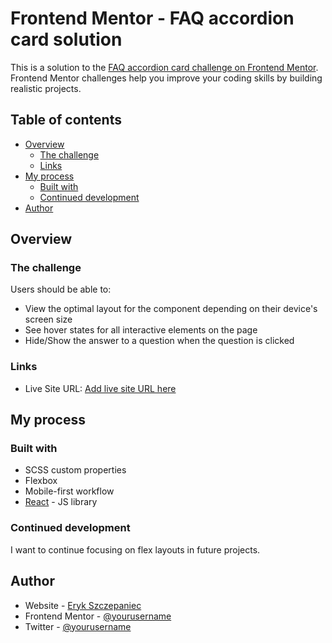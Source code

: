 # Frontend Mentor - FAQ accordion card solution

This is a solution to the [FAQ accordion card challenge on Frontend Mentor](https://www.frontendmentor.io/challenges/faq-accordion-card-XlyjD0Oam). Frontend Mentor challenges help you improve your coding skills by building realistic projects.

## Table of contents

- [Overview](#overview)
  - [The challenge](#the-challenge)
  - [Links](#links)
- [My process](#my-process)
  - [Built with](#built-with)
  - [Continued development](#continued-development)
- [Author](#author)

## Overview

### The challenge

Users should be able to:

- View the optimal layout for the component depending on their device's screen size
- See hover states for all interactive elements on the page
- Hide/Show the answer to a question when the question is clicked

### Links

- Live Site URL: [Add live site URL here](https://your-live-site-url.com)

## My process

### Built with

- SCSS custom properties
- Flexbox
- Mobile-first workflow
- [React](https://reactjs.org/) - JS library

### Continued development

I want to continue focusing on flex layouts in future projects.

## Author

- Website - [Eryk Szczepaniec](https://github.com/szczepanieceryk)
- Frontend Mentor - [@yourusername](https://www.frontendmentor.io/profile/yourusername)
- Twitter - [@yourusername](https://www.twitter.com/yourusername)
